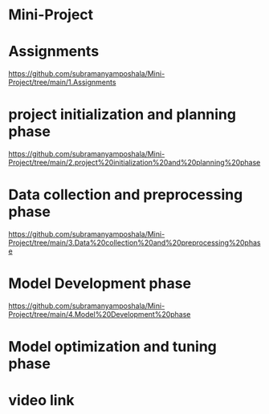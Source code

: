# Mini-Project
# Assignments
https://github.com/subramanyamposhala/Mini-Project/tree/main/1.Assignments
# project initialization and planning phase
https://github.com/subramanyamposhala/Mini-Project/tree/main/2.project%20initialization%20and%20planning%20phase
# Data collection and preprocessing phase
https://github.com/subramanyamposhala/Mini-Project/tree/main/3.Data%20collection%20and%20preprocessing%20phase
# Model Development phase
https://github.com/subramanyamposhala/Mini-Project/tree/main/4.Model%20Development%20phase
# Model optimization and tuning phase

# video link 
